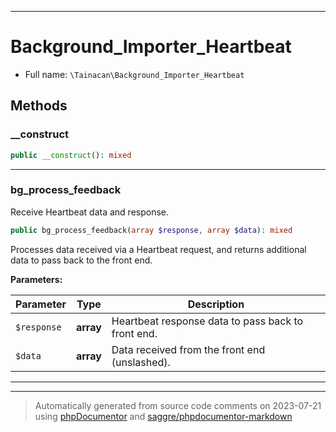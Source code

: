 ***

# Background_Importer_Heartbeat





* Full name: `\Tainacan\Background_Importer_Heartbeat`




## Methods


### __construct



```php
public __construct(): mixed
```











***

### bg_process_feedback

Receive Heartbeat data and response.

```php
public bg_process_feedback(array $response, array $data): mixed
```

Processes data received via a Heartbeat request, and returns additional data to pass back to the front end.






**Parameters:**

| Parameter | Type | Description |
|-----------|------|-------------|
| `$response` | **array** | Heartbeat response data to pass back to front end. |
| `$data` | **array** | Data received from the front end (unslashed). |




***


***
> Automatically generated from source code comments on 2023-07-21 using [phpDocumentor](http://www.phpdoc.org/) and [saggre/phpdocumentor-markdown](https://github.com/Saggre/phpDocumentor-markdown)
